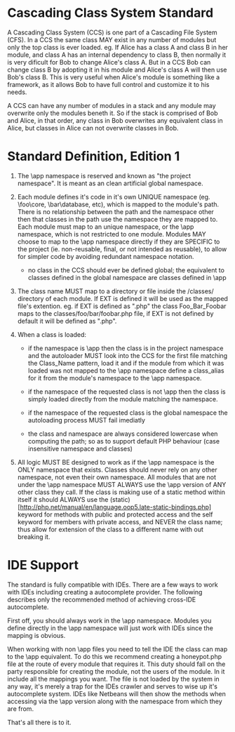 Cascading Class System Standard
==========================================

A Cascading Class System (CCS) is one part of a Cascading File System (CFS). In 
a CCS the same class MAY exist in any number of modules but only the top class 
is ever loaded. eg. If Alice has a class A and class B in her module, and class 
A has an internal dependency to class B, then normally it is very dificult for 
Bob to change Alice's class A. But in a CCS Bob can change class B by adopting 
it in his module and Alice's class A will then use Bob's class B. This is very 
useful when Alice's module is something like a framework, as it allows Bob to 
have full control and customize it to his needs.

A CCS can have any number of modules in a stack and any module may overwrite 
only the modules beneth it. So if the stack is comprised of Bob and Alice, in
that order, any class in Bob overwrites any equivalent class in Alice, but 
classes in Alice can not overwrite classes in Bob.

Standard Definition, Edition 1
==============================

1. The \app namespace is reserved and known as "the project namespace". It is 
meant as an clean artificial global namespace.

2. Each module defines it's code in it's own UNIQUE namespace (eg. \foo\core, 
\bar\database, etc), which is mapped to the module's path. There is no 
relationship between the path and the namespace other then that classes in the 
path use the namespace they are mapped to. Each module must map to an unique 
namespace, or the \app namespace, which is not restricted to one module. Modules 
MAY choose to map to the \app namespace directly if they are SPECIFIC to the 
project (ie. non-reusable, final, or not intended as reusable), to allow for 
simpler code by avoiding redundant namespace notation.

    * no class in the CCS should ever be defined global; the equivalent to 
	classes defined in the global namespace are classes defined in \app

3. The class name MUST map to a directory or file inside the /classes/ directory 
of each module. If EXT is defined it will be used as the mapped file's 
extention. eg. if EXT is defined as ".php" the class Foo_Bar_Foobar maps to the 
classes/foo/bar/foobar.php file, if EXT is not defined by default it will be 
defined as ".php".

4. When a class is loaded:

    * if the namespace is \app then the class is in the project namespace and 
    the autoloader MUST look into the CCS for the first file matching the 
    Class_Name pattern, load it and if the module from which it was loaded was 
    not mapped to the \app namespace define a class_alias for it from the 
    module's namespace to the \app namespace.

    * if the namespace of the requested class is not \app then the class is 
    simply loaded directly from the module matching the namespace.
	
	* if the namespace of the requested class is the global namespace the 
	autoloading process MUST fail imediatly
	
	* the class and namespace are always considered lowercase when computing the
	path; so as to support default PHP behaviour (case insensitive namespace and 
	classes)

5. All logic MUST BE designed to work as if the \app namespace is the ONLY 
namespace that exists. Classes should never rely on any other namespace, not 
even their own namespace. All modules that are not under the \app namespace 
MUST ALWAYS use the \app version of ANY other class they call. If the class 
is making use of a static method within itself it should ALWAYS use the 
(static)[http://php.net/manual/en/language.oop5.late-static-bindings.php]
keyword for methods with public and protected access and the self keyword for 
members with private access, and NEVER the class name; thus allow for extension 
of the class to a different name with out breaking it.

IDE Support
===========

The standard is fully compatible with IDEs. There are a few ways to work with
IDEs including creating a autocomplete provider. The following describes 
only the recommended method of achieving cross-IDE autocomplete.

First off, you should always work in the \app namespace. Modules you define 
directly in the \app namespace will just work with IDEs since the mapping is 
obvious.

When working with non \app files you need to tell the IDE the class can map to
the \app equivalent. To do this we recommend creating a honeypot.php file at the
route of every module that requires it. This duty should fall on the party 
responsible for creating the module, not the users of the module. In it include 
all the mappings you want. The file is not loaded by the system in any way, it's 
merely a trap for the IDEs crawler and serves to wise up it's autocomplete 
system. IDEs like Netbeans will then show the methods when accessing via the 
\app version along with the namespace from which they are from.

That's all there is to it.